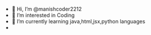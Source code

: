 - 👋 Hi, I’m @manishcoder2212
- 👀 I’m interested in Coding
- 🌱 I’m currently learning java,html,jsx,python languages
- 

<!---
manishcoder2212/manishcoder2212 is a ✨ special ✨ repository because its `README.md` (this file) appears on your GitHub profile.
You can click the Preview link to take a look at your changes.
--->
